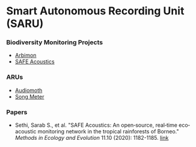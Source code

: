 # Smart Autonomous Recording Unit (SARU)

### Biodiversity Monitoring Projects
* [Arbimon](https://arbimon.rfcx.org)
* [SAFE Acoustics](http://acoustics.safeproject.net/)

### ARUs

* [Audiomoth](https://www.openacousticdevices.info/audiomoth)
* [Song Meter](https://www.wildlifeacoustics.com/products/song-meter-sm4)

### Papers

* Sethi, Sarab S., et al. "SAFE Acoustics: An open‐source, real‐time eco‐acoustic monitoring network in the tropical rainforests of Borneo." _Methods in Ecology and Evolution_ 11.10 (2020): 1182-1185. [link](https://besjournals.onlinelibrary.wiley.com/doi/full/10.1111/2041-210X.13438)
